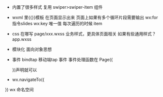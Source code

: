 - 内置了很多样式
    复用
    swiper>swiper-item 组件

- wxml 里{{}}模板
    在页面显示出来
    页面上如果有多个循环片段需要输出
    wx:for  指令slides  wx:key 唯一值
    每次遍历的时候 item

- css 在哪写
    page/xxx.wxss 业务样式，更具体页面相关
    如果有些通用样式？  app.wxss

- 模块化 面向对象思想

- 事件 bindtap  移动端tap 事件
    事件处理函数在 Page({

    })声明就可以

- wx.navigateTo({

})
wx 命名空间
